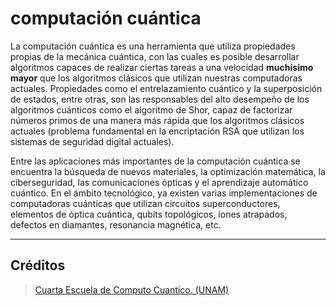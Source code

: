 
# computación cuántica

La computación cuántica es una herramienta que utiliza propiedades propias de la mecánica cuántica, con las cuales es posible desarrollar
algoritmos capaces de realizar ciertas tareas a una velocidad **muchísimo mayor** que los algoritmos clásicos que utilizan nuestras computadoras actuales.
Propiedades como el entrelazamiento cuántico y la superposición de estados, entre otras, son las responsables del alto desempeño de los algoritmos cuánticos como 
el algoritmo de Shor, capaz de factorizar números primos de una manera más rápida que los algoritmos clásicos actuales 
(problema fundamental en la encriptación RSA que utilizan los sistemas de seguridad digital actuales).

Entre las aplicaciones más importantes de la computación cuántica se encuentra la búsqueda de nuevos materiales, la optimización matemática, la ciberseguridad, 
las comunicaciones ópticas y el aprendizaje automático cuántico. En el ámbito tecnológico, ya existen varias implementaciones de computadoras cuánticas que utilizan 
circuitos superconductores, elementos de óptica cuántica, qubits topológicos, iones atrapados, defectos en diamantes, resonancia magnética, etc.

---

## Créditos

> [Cuarta Escuela de Computo Cuantico. (UNAM) ](https://computo-cuantico.unam.mx/)
